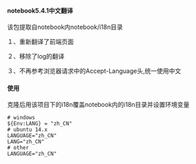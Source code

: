 #### notebook5.4.1中文翻译
该包提取自notebook内notebook/i18n目录

１、重新翻译了前端页面

２、移除了log的翻译

３、不再参考浏览器请求中的Accept-Language头,统一使用中文


#### 使用
克隆后用该项目下的i18n覆盖notebook内的i18n目录并设置环境变量

    # windows
    ${Env:LANG} = "zh_CN"
    # ubuntu 14.x
    LANGUAGE="zh_CN"
    LANG="zh_CN"
    # other
    LANGUAGE="zh_CN"
    
